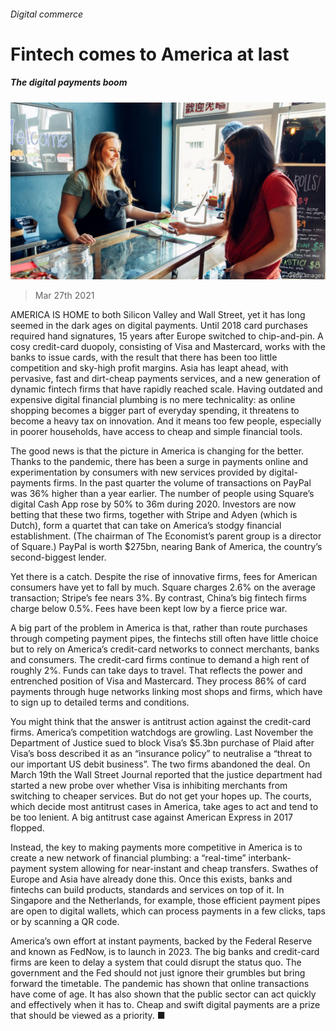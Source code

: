 ###### Digital commerce

# Fintech comes to America at last 

##### The digital payments boom 

![image](images/20210327_ldp502.jpg) 

> Mar 27th 2021 

AMERICA IS HOME to both Silicon Valley and Wall Street, yet it has long seemed in the dark ages on digital payments. Until 2018 card purchases required hand signatures, 15 years after Europe switched to chip-and-pin. A cosy credit-card duopoly, consisting of Visa and Mastercard, works with the banks to issue cards, with the result that there has been too little competition and sky-high profit margins. Asia has leapt ahead, with pervasive, fast and dirt-cheap payments services, and a new generation of dynamic fintech firms that have rapidly reached scale. Having outdated and expensive digital financial plumbing is no mere technicality: as online shopping becomes a bigger part of everyday spending, it threatens to become a heavy tax on innovation. And it means too few people, especially in poorer households, have access to cheap and simple financial tools.

The good news is that the picture in America is changing for the better. Thanks to the pandemic, there has been a surge in payments online and experimentation by consumers with new services provided by digital-payments firms. In the past quarter the volume of transactions on PayPal was 36% higher than a year earlier. The number of people using Square’s digital Cash App rose by 50% to 36m during 2020. Investors are now betting that these two firms, together with Stripe and Adyen (which is Dutch), form a quartet that can take on America’s stodgy financial establishment. (The chairman of The Economist’s parent group is a director of Square.) PayPal is worth $275bn, nearing Bank of America, the country’s second-biggest lender.


Yet there is a catch. Despite the rise of innovative firms, fees for American consumers have yet to fall by much. Square charges 2.6% on the average transaction; Stripe’s fee nears 3%. By contrast, China’s big fintech firms charge below 0.5%. Fees have been kept low by a fierce price war.

A big part of the problem in America is that, rather than route purchases through competing payment pipes, the fintechs still often have little choice but to rely on America’s credit-card networks to connect merchants, banks and consumers. The credit-card firms continue to demand a high rent of roughly 2%. Funds can take days to travel. That reflects the power and entrenched position of Visa and Mastercard. They process 86% of card payments through huge networks linking most shops and firms, which have to sign up to detailed terms and conditions.


You might think that the answer is antitrust action against the credit-card firms. America’s competition watchdogs are growling. Last November the Department of Justice sued to block Visa’s $5.3bn purchase of Plaid after Visa’s boss described it as an “insurance policy” to neutralise a “threat to our important US debit business”. The two firms abandoned the deal. On March 19th the Wall Street Journal reported that the justice department had started a new probe over whether Visa is inhibiting merchants from switching to cheaper services. But do not get your hopes up. The courts, which decide most antitrust cases in America, take ages to act and tend to be too lenient. A big antitrust case against American Express in 2017 flopped.

Instead, the key to making payments more competitive in America is to create a new network of financial plumbing: a “real-time” interbank-payment system allowing for near-instant and cheap transfers. Swathes of Europe and Asia have already done this. Once this exists, banks and fintechs can build products, standards and services on top of it. In Singapore and the Netherlands, for example, those efficient payment pipes are open to digital wallets, which can process payments in a few clicks, taps or by scanning a QR code.

America’s own effort at instant payments, backed by the Federal Reserve and known as FedNow, is to launch in 2023. The big banks and credit-card firms are keen to delay a system that could disrupt the status quo. The government and the Fed should not just ignore their grumbles but bring forward the timetable. The pandemic has shown that online transactions have come of age. It has also shown that the public sector can act quickly and effectively when it has to. Cheap and swift digital payments are a prize that should be viewed as a priority. ■

